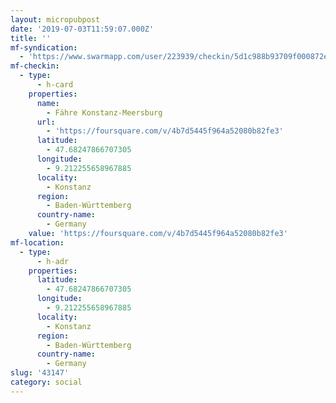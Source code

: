 ```yaml
---
layout: micropubpost
date: '2019-07-03T11:59:07.000Z'
title: ''
mf-syndication:
  - 'https://www.swarmapp.com/user/223939/checkin/5d1c988b93709f000872e9a3'
mf-checkin:
  - type:
      - h-card
    properties:
      name:
        - Fähre Konstanz-Meersburg
      url:
        - 'https://foursquare.com/v/4b7d5445f964a52080b82fe3'
      latitude:
        - 47.68247866707305
      longitude:
        - 9.212255658967885
      locality:
        - Konstanz
      region:
        - Baden-Württemberg
      country-name:
        - Germany
    value: 'https://foursquare.com/v/4b7d5445f964a52080b82fe3'
mf-location:
  - type:
      - h-adr
    properties:
      latitude:
        - 47.68247866707305
      longitude:
        - 9.212255658967885
      locality:
        - Konstanz
      region:
        - Baden-Württemberg
      country-name:
        - Germany
slug: '43147'
category: social
---
```

